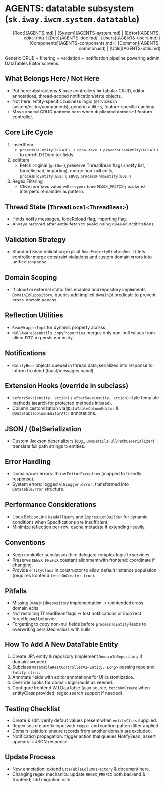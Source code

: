 # AGENTS: datatable subsystem (`sk.iway.iwcm.system.datatable`)

<!-- Navigation (edit in AGENTS-NAV.md) -->
<div align="right">[Root](AGENTS.md) | [System](AGENTS-system.md) | [Editor](AGENTS-editor.md) | [Doc](AGENTS-doc.md) | [Users](AGENTS-users.md) | [Components](AGENTS-components.md) | [Common](AGENTS-common.md) | [Utils](AGENTS-utils.md)</div>

Generic CRUD + filtering + validation + notification pipeline powering admin DataTables Editor screens.

## What Belongs Here / Not Here

- Put here: abstractions & base controllers for tabular CRUD, editor annotations, thread-scoped notification/state objects.
- Not here: entity-specific business logic (services in system/editor/components), generic utilities, feature-specific caching.
- Move shared CRUD patterns here when duplicated across >1 feature controller.

## Core Life Cycle

1. insertItem
   - `processToEntity(CREATE)` -> `repo.save` -> `processFromEntity(CREATE)` to enrich DTO/editor fields.
2. editItem
   - Fetch original (`getOne`), preserve ThreadBean flags (notify list, forceReload, importing), merge non-null edits, `processToEntity(EDIT)`, save, `processFromEntity(EDIT)`.
3. Regex Filtering
   - Client prefixes value with `regex:` (see `REGEX_PREFIX`); backend interprets remainder as pattern.

## Thread State (`ThreadLocal<ThreadBean>`)

- Holds notify messages, forceReload flag, importing flag.
- Always restored after entity fetch to avoid losing queued notifications.

## Validation Strategy

- Standard Bean Validation; explicit `BeanPropertyBindingResult` lets controller merge constraint violations and custom domain errors into unified response.

## Domain Scoping

- If cloud or external static files enabled and repository implements `DomainIdRepository`, queries add implicit `domainId` predicate to prevent cross-domain access.

## Reflection Utilities

- `BeanWrapperImpl` for dynamic property access.
- `NullAwareBeanUtils.copyProperties` merges only non-null values from client DTO to persistent entity.

## Notifications

- `NotifyBean` objects queued in thread data; serialized into response to inform frontend (toast/messages panel).

## Extension Hooks (override in subclass)

- `beforeSave(entity, action)` / `afterSave(entity, action)` style template methods (search for protected methods in base).
- Column customization via `@DataTableColumnEditor` & `@DataTableColumnEditorAttr` annotations.

## JSON / (De)Serialization

- Custom Jackson deserializers (e.g., `DocDetailsFullPathDeserializer`) translate full path strings to entities.

## Error Handling

- Domain/user errors: throw `EditorException` (mapped to friendly response).
- System errors: logged via `Logger.error`; transformed into `DataTableError` structure.

## Performance Considerations

- Uses EclipseLink `ReadAllQuery` and `ExpressionBuilder` for dynamic conditions when Specifications are insufficient.
- Minimize reflection per-row; cache metadata if extending heavily.

## Conventions

- Keep controller subclasses thin: delegate complex logic to services.
- Preserve `REGEX_PREFIX` constant alignment with frontend; coordinate if changing.
- Provide `entityClass` in constructor to allow default instance population (requires frontend `fetchOnCreate: true`).

## Pitfalls

- Missing `DomainIdRepository` implementation -> unintended cross-domain edits.
- Not restoring ThreadBean flags -> lost notifications or incorrect forceReload behavior.
- Forgetting to copy non-null fields before `processToEntity` leads to overwriting persisted values with nulls.

## How To Add A New DataTable Entity

1. Create JPA entity & repository (implement `DomainIdRepository` if domain-scoped).
2. Subclass `DatatableRestControllerV2<Entity, Long>` passing repo and `Entity.class`.
3. Annotate fields with editor annotations for UI customization.
4. Override hooks for domain logic/audit as needed.
5. Configure frontend WJ.DataTable (ajax source, `fetchOnCreate` when entityClass provided, regex search support if needed).

## Testing Checklist

- Create & edit: verify default values present when `entityClass` supplied.
- Regex search: prefix input with `regex:` and confirm pattern filter applied.
- Domain isolation: ensure records from another domain are excluded.
- Notification propagation: trigger action that queues NotifyBean; assert appears in JSON response.

## Update Process

- New annotation: extend `DataTableColumnsFactory` & document here.
- Changing regex mechanics: update `REGEX_PREFIX` both backend & frontend; add migration note.
